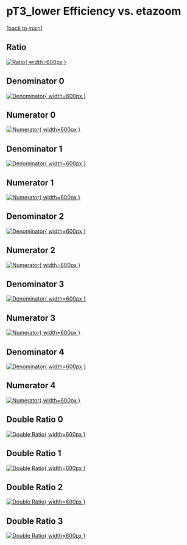 # pT3_lower Efficiency vs. etazoom

[[back to main](./)]



## Ratio

[![Ratio](../mtv/var/pT3_lower_loweta_13_0_eff_etazoom.png){ width=600px }](../mtv/var/pT3_lower_loweta_13_0_eff_etazoom.pdf)

## Denominator 0

[![Denominator](../mtv/den/pT3_lower_loweta_13_0_eff_etazoom_den0.png){ width=600px }](../mtv/den/pT3_lower_loweta_13_0_eff_etazoom_den0.pdf)

## Numerator 0

[![Numerator](../mtv/num/pT3_lower_loweta_13_0_eff_etazoom_num0.png){ width=600px }](../mtv/num/pT3_lower_loweta_13_0_eff_etazoom_num0.pdf)

## Denominator 1

[![Denominator](../mtv/den/pT3_lower_loweta_13_0_eff_etazoom_den1.png){ width=600px }](../mtv/den/pT3_lower_loweta_13_0_eff_etazoom_den1.pdf)

## Numerator 1

[![Numerator](../mtv/num/pT3_lower_loweta_13_0_eff_etazoom_num1.png){ width=600px }](../mtv/num/pT3_lower_loweta_13_0_eff_etazoom_num1.pdf)

## Denominator 2

[![Denominator](../mtv/den/pT3_lower_loweta_13_0_eff_etazoom_den2.png){ width=600px }](../mtv/den/pT3_lower_loweta_13_0_eff_etazoom_den2.pdf)

## Numerator 2

[![Numerator](../mtv/num/pT3_lower_loweta_13_0_eff_etazoom_num2.png){ width=600px }](../mtv/num/pT3_lower_loweta_13_0_eff_etazoom_num2.pdf)

## Denominator 3

[![Denominator](../mtv/den/pT3_lower_loweta_13_0_eff_etazoom_den3.png){ width=600px }](../mtv/den/pT3_lower_loweta_13_0_eff_etazoom_den3.pdf)

## Numerator 3

[![Numerator](../mtv/num/pT3_lower_loweta_13_0_eff_etazoom_num3.png){ width=600px }](../mtv/num/pT3_lower_loweta_13_0_eff_etazoom_num3.pdf)

## Denominator 4

[![Denominator](../mtv/den/pT3_lower_loweta_13_0_eff_etazoom_den4.png){ width=600px }](../mtv/den/pT3_lower_loweta_13_0_eff_etazoom_den4.pdf)

## Numerator 4

[![Numerator](../mtv/num/pT3_lower_loweta_13_0_eff_etazoom_num4.png){ width=600px }](../mtv/num/pT3_lower_loweta_13_0_eff_etazoom_num4.pdf)

## Double Ratio 0

[![Double Ratio](../mtv/ratio/pT3_lower_loweta_13_0_eff_etazoom_ratio0.png){ width=600px }](../mtv/ratio/pT3_lower_loweta_13_0_eff_etazoom_ratio0.pdf)

## Double Ratio 1

[![Double Ratio](../mtv/ratio/pT3_lower_loweta_13_0_eff_etazoom_ratio1.png){ width=600px }](../mtv/ratio/pT3_lower_loweta_13_0_eff_etazoom_ratio1.pdf)

## Double Ratio 2

[![Double Ratio](../mtv/ratio/pT3_lower_loweta_13_0_eff_etazoom_ratio2.png){ width=600px }](../mtv/ratio/pT3_lower_loweta_13_0_eff_etazoom_ratio2.pdf)

## Double Ratio 3

[![Double Ratio](../mtv/ratio/pT3_lower_loweta_13_0_eff_etazoom_ratio3.png){ width=600px }](../mtv/ratio/pT3_lower_loweta_13_0_eff_etazoom_ratio3.pdf)


